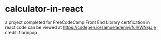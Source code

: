 # calculator-in-react
a project completed for FreeCodeCamp Front End Library certification in react
code can be viewed at https://codepen.io/samueladeniyi/full/WNxjJje
credit: florinpop
